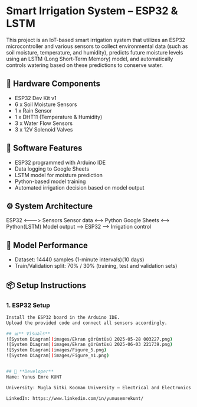 # Smart Irrigation System – ESP32 & LSTM

This project is an IoT-based smart irrigation system that utilizes an ESP32 microcontroller and various sensors to collect environmental data (such as soil moisture, temperature, and humidity), predicts future moisture levels using an LSTM (Long Short-Term Memory) model, and automatically controls watering based on these predictions to conserve water.

## 🔧 Hardware Components

- ESP32 Dev Kit v1
- 6 x Soil Moisture Sensors
- 1 x Rain Sensor
- 1 x DHT11 (Temperature & Humidity)
- 3 x Water Flow Sensors
- 3 x 12V Solenoid Valves

## 🧠 Software Features

- ESP32 programmed with Arduino IDE
- Data logging to Google Sheets
- LSTM model for moisture prediction
- Python-based model training
- Automated irrigation decision based on model output

## ⚙️ System Architecture

ESP32 <---> Sensors
Sensor data <--> Python 
Google Sheets <--> Python(LSTM)
Model output --> ESP32 --> Irrigation control


## 🧪 Model Performance

- Dataset: 14440 samples (1-minute intervals)(10 days)
- Train/Validation split: 70% / 30% (training, test and validation sets)


## 📦 Setup Instructions

### 1. ESP32 Setup

```bash
Install the ESP32 board in the Arduino IDE.
Upload the provided code and connect all sensors accordingly.

## 📊** Visuals**
![System Diagram](images/Ekran görüntüsü 2025-05-28 003227.png)
![System Diagram](images/Ekran görüntüsü 2025-06-03 221739.png)
![System Diagram](images/Figure_5.png)
![System Diagram](images/Figure_n1.png)


## 👤 **Developer**
Name: Yunus Emre KUNT

University: Mugla Sitki Kocman University – Electrical and Electronics Engineering

LinkedIn: https://www.linkedin.com/in/yunusemrekunt/
